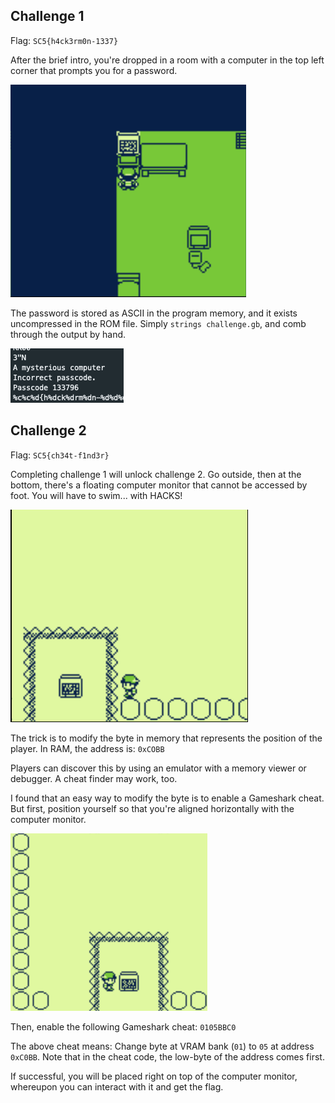 ## Challenge 1

Flag: `SC5{h4ck3rm0n-1337}`

After the brief intro, you're dropped in a room with a computer in the top left corner that prompts you for a password.

![challenge1](screenshot.png)

The password is stored as ASCII in the program memory, and it exists uncompressed in the ROM file. Simply `strings challenge.gb`, and comb through the output by hand.

![challenge1](solution1.png)

## Challenge 2 

Flag: `SC5{ch34t-f1nd3r}`

Completing challenge 1 will unlock challenge 2. Go outside, then at the bottom, there's a floating computer monitor that cannot be accessed by foot. You will have to swim... with HACKS!

![challenge2](solution2-1.png)

The trick is to modify the byte in memory that represents the position of the player. In RAM, the address is: `0xCOBB`

Players can discover this by using an emulator with a memory viewer or debugger. A cheat finder may work, too.

I found that an easy way to modify the byte is to enable a Gameshark cheat. But first, position yourself so that you're aligned horizontally with the computer monitor.

![challenge2](solution2-2.png)

Then, enable the following Gameshark cheat: `0105BBC0`

The above cheat means: Change byte at VRAM bank (`01`) to `05` at address `0xC0BB`. Note that in the cheat code, the low-byte of the address comes first.

If successful, you will be placed right on top of the computer monitor, whereupon you can interact with it and get the flag.
